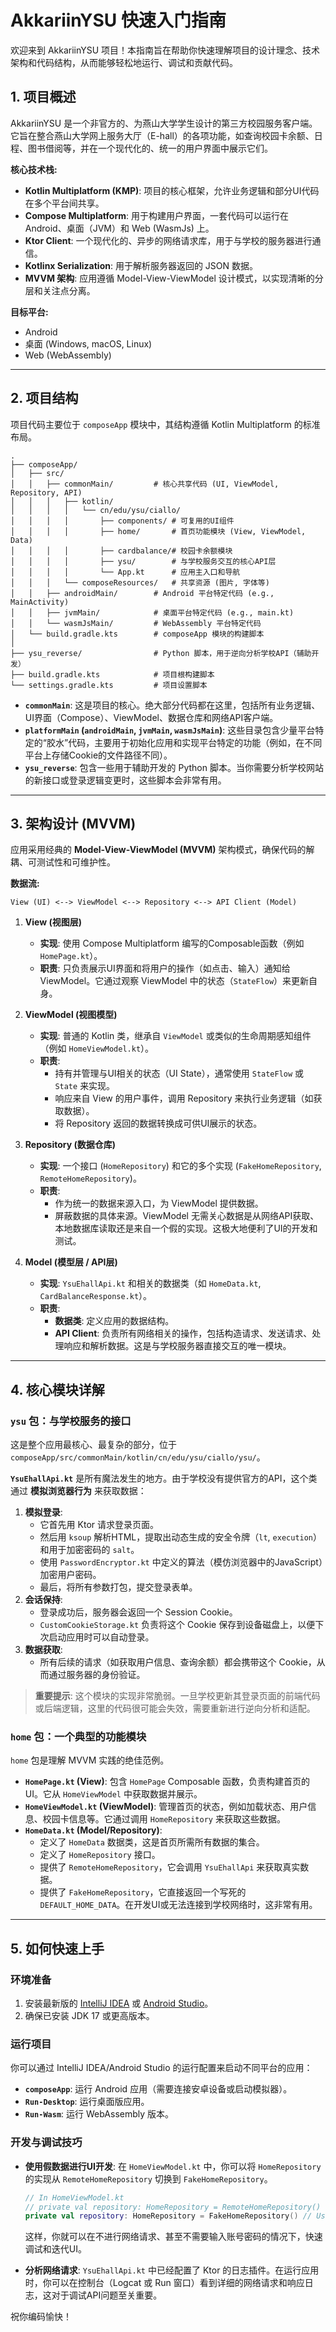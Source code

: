 # AkkariinYSU 快速入门指南

欢迎来到 AkkariinYSU 项目！本指南旨在帮助你快速理解项目的设计理念、技术架构和代码结构，从而能够轻松地运行、调试和贡献代码。

## 1. 项目概述

AkkariinYSU 是一个非官方的、为燕山大学学生设计的第三方校园服务客户端。它旨在整合燕山大学网上服务大厅（E-hall）的各项功能，如查询校园卡余额、日程、图书借阅等，并在一个现代化的、统一的用户界面中展示它们。

**核心技术栈:**

*   **Kotlin Multiplatform (KMP)**: 项目的核心框架，允许业务逻辑和部分UI代码在多个平台间共享。
*   **Compose Multiplatform**: 用于构建用户界面，一套代码可以运行在 Android、桌面（JVM）和 Web (WasmJs) 上。
*   **Ktor Client**: 一个现代化的、异步的网络请求库，用于与学校的服务器进行通信。
*   **Kotlinx Serialization**: 用于解析服务器返回的 JSON 数据。
*   **MVVM 架构**: 应用遵循 Model-View-ViewModel 设计模式，以实现清晰的分层和关注点分离。

**目标平台:**

*   Android
*   桌面 (Windows, macOS, Linux)
*   Web (WebAssembly)

---

## 2. 项目结构

项目代码主要位于 `composeApp` 模块中，其结构遵循 Kotlin Multiplatform 的标准布局。

```
.
├── composeApp/
│   ├── src/
│   │   ├── commonMain/         # 核心共享代码 (UI, ViewModel, Repository, API)
│   │   │   ├── kotlin/
│   │   │   │   └── cn/edu/ysu/ciallo/
│   │   │   │       ├── components/ # 可复用的UI组件
│   │   │   │       ├── home/       # 首页功能模块 (View, ViewModel, Data)
│   │   │   │       ├── cardbalance/# 校园卡余额模块
│   │   │   │       ├── ysu/        # 与学校服务交互的核心API层
│   │   │   │       └── App.kt      # 应用主入口和导航
│   │   │   └── composeResources/   # 共享资源 (图片, 字体等)
│   │   ├── androidMain/        # Android 平台特定代码 (e.g., MainActivity)
│   │   ├── jvmMain/            # 桌面平台特定代码 (e.g., main.kt)
│   │   └── wasmJsMain/         # WebAssembly 平台特定代码
│   └── build.gradle.kts        # composeApp 模块的构建脚本
│
├── ysu_reverse/                # Python 脚本，用于逆向分析学校API（辅助开发）
├── build.gradle.kts            # 项目根构建脚本
└── settings.gradle.kts         # 项目设置脚本
```

*   **`commonMain`**: 这是项目的核心。绝大部分代码都在这里，包括所有业务逻辑、UI界面（Compose）、ViewModel、数据仓库和网络API客户端。
*   **`platformMain` (`androidMain`, `jvmMain`, `wasmJsMain`)**: 这些目录包含少量平台特定的“胶水”代码，主要用于初始化应用和实现平台特定的功能（例如，在不同平台上存储Cookie的文件路径不同）。
*   **`ysu_reverse`**: 包含一些用于辅助开发的 Python 脚本。当你需要分析学校网站的新接口或登录逻辑变更时，这些脚本会非常有用。

---

## 3. 架构设计 (MVVM)

应用采用经典的 **Model-View-ViewModel (MVVM)** 架构模式，确保代码的解耦、可测试性和可维护性。

**数据流:**

`View (UI) <--> ViewModel <--> Repository <--> API Client (Model)`

1.  **View (视图层)**
    *   **实现**: 使用 Compose Multiplatform 编写的Composable函数（例如 `HomePage.kt`）。
    *   **职责**: 只负责展示UI界面和将用户的操作（如点击、输入）通知给 ViewModel。它通过观察 ViewModel 中的状态（`StateFlow`）来更新自身。

2.  **ViewModel (视图模型)**
    *   **实现**: 普通的 Kotlin 类，继承自 `ViewModel` 或类似的生命周期感知组件（例如 `HomeViewModel.kt`）。
    *   **职责**:
        *   持有并管理与UI相关的状态（UI State），通常使用 `StateFlow` 或 `State` 来实现。
        *   响应来自 View 的用户事件，调用 Repository 来执行业务逻辑（如获取数据）。
        *   将 Repository 返回的数据转换成可供UI展示的状态。

3.  **Repository (数据仓库)**
    *   **实现**: 一个接口 (`HomeRepository`) 和它的多个实现 (`FakeHomeRepository`, `RemoteHomeRepository`)。
    *   **职责**:
        *   作为统一的数据来源入口，为 ViewModel 提供数据。
        *   屏蔽数据的具体来源。ViewModel 无需关心数据是从网络API获取、本地数据库读取还是来自一个假的实现。这极大地便利了UI的开发和测试。

4.  **Model (模型层 / API层)**
    *   **实现**: `YsuEhallApi.kt` 和相关的数据类（如 `HomeData.kt`, `CardBalanceResponse.kt`）。
    *   **职责**:
        *   **数据类**: 定义应用的数据结构。
        *   **API Client**: 负责所有网络相关的操作，包括构造请求、发送请求、处理响应和解析数据。这是与学校服务器直接交互的唯一模块。

---

## 4. 核心模块详解

### `ysu` 包：与学校服务的接口

这是整个应用最核心、最复杂的部分，位于 `composeApp/src/commonMain/kotlin/cn/edu/ysu/ciallo/ysu/`。

**`YsuEhallApi.kt`** 是所有魔法发生的地方。由于学校没有提供官方的API，这个类通过 **模拟浏览器行为** 来获取数据：

1.  **模拟登录**:
    *   它首先用 Ktor 请求登录页面。
    *   然后用 `ksoup` 解析HTML，提取出动态生成的安全令牌（`lt`, `execution`）和用于加密密码的 `salt`。
    *   使用 `PasswordEncryptor.kt` 中定义的算法（模仿浏览器中的JavaScript）加密用户密码。
    *   最后，将所有参数打包，提交登录表单。
2.  **会话保持**:
    *   登录成功后，服务器会返回一个 Session Cookie。
    *   `CustomCookieStorage.kt` 负责将这个 Cookie 保存到设备磁盘上，以便下次启动应用时可以自动登录。
3.  **数据获取**:
    *   所有后续的请求（如获取用户信息、查询余额）都会携带这个 Cookie，从而通过服务器的身份验证。

> **重要提示**: 这个模块的实现非常脆弱。一旦学校更新其登录页面的前端代码或后端逻辑，这里的代码很可能会失效，需要重新进行逆向分析和适配。

### `home` 包：一个典型的功能模块

`home` 包是理解 MVVM 实践的绝佳范例。

*   **`HomePage.kt` (View)**: 包含 `HomePage` Composable 函数，负责构建首页的UI。它从 `HomeViewModel` 中获取数据并展示。
*   **`HomeViewModel.kt` (ViewModel)**: 管理首页的状态，例如加载状态、用户信息、校园卡信息等。它通过调用 `HomeRepository` 来获取这些数据。
*   **`HomeData.kt` (Model/Repository)**:
    *   定义了 `HomeData` 数据类，这是首页所需所有数据的集合。
    *   定义了 `HomeRepository` 接口。
    *   提供了 `RemoteHomeRepository`，它会调用 `YsuEhallApi` 来获取真实数据。
    *   提供了 `FakeHomeRepository`，它直接返回一个写死的 `DEFAULT_HOME_DATA`。在开发UI或无法连接到学校网络时，这非常有用。

---

## 5. 如何快速上手

### 环境准备

1.  安装最新版的 [IntelliJ IDEA](https://www.jetbrains.com/idea/) 或 [Android Studio](https://developer.android.com/studio)。
2.  确保已安装 JDK 17 或更高版本。

### 运行项目

你可以通过 IntelliJ IDEA/Android Studio 的运行配置来启动不同平台的应用：

*   **`composeApp`**: 运行 Android 应用（需要连接安卓设备或启动模拟器）。
*   **`Run-Desktop`**: 运行桌面版应用。
*   **`Run-Wasm`**: 运行 WebAssembly 版本。

### 开发与调试技巧

*   **使用假数据进行UI开发**:
    在 `HomeViewModel.kt` 中，你可以将 `HomeRepository` 的实现从 `RemoteHomeRepository` 切换到 `FakeHomeRepository`。
    ```kotlin
    // In HomeViewModel.kt
    // private val repository: HomeRepository = RemoteHomeRepository()
    private val repository: HomeRepository = FakeHomeRepository() // Use fake data
    ```
    这样，你就可以在不进行网络请求、甚至不需要输入账号密码的情况下，快速调试和迭代UI。

*   **分析网络请求**:
    `YsuEhallApi.kt` 中已经配置了 Ktor 的日志插件。在运行应用时，你可以在控制台（Logcat 或 Run 窗口）看到详细的网络请求和响应日志，这对于调试API问题至关重要。

祝你编码愉快！
